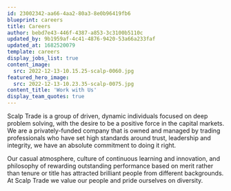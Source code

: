 ```yaml
---
id: 23002342-aa66-4aa2-80a3-8e0b96419fb6
blueprint: careers
title: Careers
author: bebd7e43-446f-4387-a853-3c3100b5110c
updated_by: 9b1959af-4c41-4876-9420-53a66a233faf
updated_at: 1682520079
template: careers
display_jobs_list: true
content_image:
  src: 2022-12-13-10.15.25-scalp-0060.jpg
featured_hero_image:
  src: 2022-12-13-10.23.35-scalp-0075.jpg
content_title: 'Work with Us'
display_team_quotes: true
---
```

Scalp Trade is a group of driven, dynamic individuals focused on deep problem solving, with the desire to be a positive force in the capital markets. We are a privately-funded company that is owned and managed by trading professionals who have set high standards around trust, leadership and integrity, we have an absolute commitment to doing it right.

Our casual atmosphere, culture of continuous learning and innovation, and philosophy of rewarding outstanding performance based on merit rather than tenure or title has attracted brilliant people from different backgrounds. At Scalp Trade we value our people and pride ourselves on diversity.